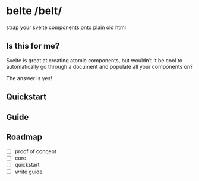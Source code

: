 # belte /belt/
strap your svelte components onto plain old html

## Is this for me?
Svelte is great at creating atomic components, but wouldn't it be cool to automatically go through a document and populate all your components on?

The answer is yes!

## Quickstart

## Guide

## Roadmap
- [ ] proof of concept
- [ ] core
- [ ] quickstart
- [ ] write guide
